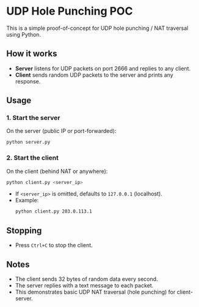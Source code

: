 # UDP Hole Punching POC

This is a simple proof-of-concept for UDP hole punching / NAT traversal using Python.

## How it works
- **Server** listens for UDP packets on port 2666 and replies to any client.
- **Client** sends random UDP packets to the server and prints any response.

## Usage

### 1. Start the server
On the server (public IP or port-forwarded):
```sh
python server.py
```

### 2. Start the client
On the client (behind NAT or anywhere):
```sh
python client.py <server_ip>
```
- If `<server_ip>` is omitted, defaults to `127.0.0.1` (localhost).
- Example:
  ```sh
  python client.py 203.0.113.1
  ```

## Stopping
- Press `Ctrl+C` to stop the client.

## Notes
- The client sends 32 bytes of random data every second.
- The server replies with a text message to each packet.
- This demonstrates basic UDP NAT traversal (hole punching) for client-server.
